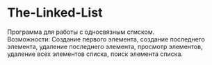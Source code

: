# The-Linked-List
Программа для работы с односвязным списком. <br />
Возможности: Создание первого элемента, создание последнего элемента, удаление последнего элемента, просмотр элементов, удаление всех элементов списка, поиск элемента списка.
